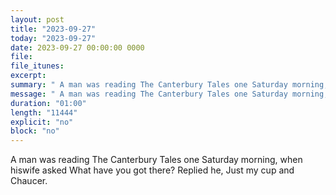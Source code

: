 ```yaml
---
layout: post
title: "2023-09-27"
today: "2023-09-27"
date: 2023-09-27 00:00:00 0000
file:
file_itunes:
excerpt:
summary: " A man was reading The Canterbury Tales one Saturday morning, when hiswife asked What have you got there? Replied he, Just my cup and Chaucer. "
message: " A man was reading The Canterbury Tales one Saturday morning, when hiswife asked What have you got there? Replied he, Just my cup and Chaucer. "
duration: "01:00"
length: "11444"
explicit: "no"
block: "no"
---
```

 A man was reading The Canterbury Tales one Saturday morning, when hiswife asked What have you got there? Replied he, Just my cup and Chaucer. 

